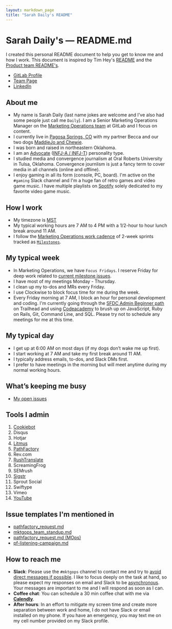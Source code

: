 ```yaml
---
layout: markdown_page
title: "Sarah Daily's README"
---
```


# Sarah Daily's — README.md

I created this personal README document to help you get to know me and how I work. This document is inspired by Tim Hey's [README](https://about.gitlab.com/handbook/product/readme/tim-hey.html) and the [Product team README's](https://about.gitlab.com/handbook/product/readme/#product-readmes).

* [GitLab Profile](https://gitlab.com/sdaily)
* [Team Page](https://about.gitlab.com/company/team/#sdaily)
* [LinkedIn](https://www.linkedin.com/in/sarahdaily/)

## About me

* My name is Sarah Daily (last name jokes are welcome and I've also had some people just call me `Daily`). I am a Senior Marketing Operations Manager on the [Marketing Operations team](https://about.gitlab.com/handbook/marketing/marketing-operations/) at GitLab and I focus on content.
* I currently live in [Pagosa Springs, CO](https://www.google.com/maps/place/Pagosa+Springs,+CO+81147/@37.2673803,-107.0497475,14z/data=!3m1!4b1!4m5!3m4!1s0x873ddb6e9b07b449:0x7b8616cc41f8157f!8m2!3d37.26945!4d-107.0097617) with my partner Becca and our two dogs [MaddieJo and Chewie](https://about.gitlab.com/company/team-pets/#132-maddiejo-and-chewie).
* I was born and raised in northeastern Oklahoma.
* I am an [Advocate](https://www.16personalities.com/infj-personality) ([INFJ-A / INFJ-T](https://www.16personalities.com/articles/assertive-advocate-infj-a-vs-turbulent-advocate-infj-t)) personality type.
* I studied media and convergence journalism at Oral Roberts University in Tulsa, Oklahoma. Convergence journlism is just a fancy term to cover media in all channels (online and offline).
* I enjoy gaming in all its form (console, PC, board). I'm active on the `#gaming` Slack channel and I'm a huge fan of retro games and video game music. I have multiple playlists on [Spotify](https://open.spotify.com/user/sarahddaily?si=fKwu3BAgSce5j_I7e14vww) solely dedicated to my favorite video game music.

## How I work

* My timezone is [MST](https://time.is/MT)
* My typical working hours are 7 AM to 4 PM with a 1/2-hour to hour lunch break around 11 AM.
* I follow the [Marketing Operations work cadence](https://about.gitlab.com/handbook/marketing/marketing-operations/#operations-work-cadence) of 2-week sprints tracked as [`Milestones`](https://docs.gitlab.com/ee/user/project/milestones/index.html#overview).

## My typical week

* In Marketing Operations, we have `Focus Fridays`. I reserve Friday for deep work related to [current milestone issues](https://gitlab.com/groups/gitlab-com/-/milestones?utf8=%E2%9C%93&search_title=mktg&state=&sort=).
* I have most of my meetings Monday - Thursday.
* I clean up my to-dos and MRs every Friday.
* I use Clockwise to block focus time for me during the week.
* Every Friday morning at 7 AM, I block an hour for personal development and coding. I'm currently going through the [SFDC Admin Beginner path](https://trailhead.salesforce.com/en/content/learn/trails/force_com_admin_beginner) on Trailhead and using [Codeacademy](https://www.codecademy.com/) to brush up on JavaScript, Ruby on Rails, Git, Command Line, and SQL. Please try not to schedule any meetings for me at this time. 

## My typical day

* I get up at 6:00 AM on most days (if my dogs don’t wake me up first).
* I start working at 7 AM and take my first break around 11 AM. 
* I typically address emails, to-dos, and Slack DMs first.
* I prefer to have meetings in the morning but will meet anytime during my normal working hours. 

## What’s keeping me busy

* [My open issues](https://gitlab.com/gitlab-com/marketing/marketing-operations/-/issues?scope=all&utf8=%E2%9C%93&state=opened&assignee_username[]=sdaily)

## Tools I admin

1. [Cookiebot](https://about.gitlab.com/handbook/marketing/marketing-operations/cookiebot/)
1. Disqus
1. Hotjar
1. [Litmus](https://about.gitlab.com/handbook/marketing/marketing-operations/litmus)
1. [PathFactory](https://about.gitlab.com/handbook/marketing/marketing-operations/pathfactory)
1. Rev.com
1. [RushTranslate](https://about.gitlab.com/handbook/marketing/marketing-operations/rushtranslate/)
1. ScreamingFrog
1. SEMrush
1. [Sigstr](https://about.gitlab.com/handbook/marketing/marketing-operations/sigstr)
1. Sprout Social
1. Swiftype
1. Vimeo
1. [YouTube](https://about.gitlab.com/handbook/marketing/marketing-operations/youtube/)

## Issue templates I'm mentioned in

* [pathfactory_request.md](https://gitlab.com/gitlab-com/marketing/digital-marketing-programs/-/blob/master/.gitlab/issue_templates/pathfactory_request.md)
* [mktgops_team_standup.md](https://gitlab.com/gitlab-com/marketing/marketing-operations/-/blob/master/.gitlab/issue_templates/mktgops_team_standup.md)
* [pathfactory_request.md (MOps)](https://gitlab.com/gitlab-com/marketing/marketing-operations/-/blob/master/.gitlab/issue_templates/pathfactory_request.md)
* [pf-listening-campaign.md](https://gitlab.com/gitlab-com/marketing/marketing-operations/-/blob/master/.gitlab/issue_templates/pf-listening-campaign.md)

## How to reach me

* **Slack**: Please use the `#mktgops` channel to contact me and try to [avoid direct messages if possible](https://about.gitlab.com/handbook/communication/#avoid-direct-messages). I like to focus deeply on the task at hand, so please expect my responses on email and Slack to be [asynchronous](https://about.gitlab.com/handbook/communication/). Your messages are important to me and I will respond as soon as I can.
* **Coffee chat**: You can schedule a 30 min coffee chat with me via **[Calendly](https://calendly.com/sdaily/30min)**.
* **After hours**: In an effort to mitigate my screen time and create more separation between work and home, I do not have Slack or email installed on my phone. If you have an emergency, you may text me on my cell number provided on my Slack profile.
